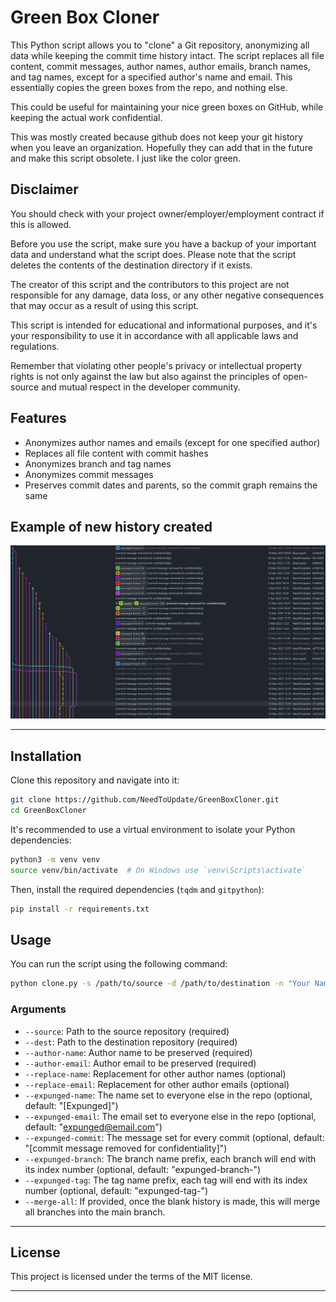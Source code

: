 # Green Box Cloner

This Python script allows you to "clone" a Git repository, anonymizing all data while keeping the commit time history intact. The script replaces all file content, commit messages, author names, author emails, branch names, and tag names, except for a specified author's name and email. This essentially copies the green boxes from the repo, and nothing else.

This could be useful for maintaining your nice green boxes on GitHub, while keeping the actual work confidential.

This was mostly created because github does not keep your git history when you leave an organization. Hopefully they can add that in the future and make this script obsolete. I just like the color green.

## Disclaimer

You should check with your project owner/employer/employment contract if this is allowed.

Before you use the script, make sure you have a backup of your important data and understand what the script does. Please note that the script deletes the contents of the destination directory if it exists.

The creator of this script and the contributors to this project are not responsible for any damage, data loss, or any other negative consequences that may occur as a result of using this script.

This script is intended for educational and informational purposes, and it's your responsibility to use it in accordance with all applicable laws and regulations.

Remember that violating other people's privacy or intellectual property rights is not only against the law but also against the principles of open-source and mutual respect in the developer community.

## Features

- Anonymizes author names and emails (except for one specified author)
- Replaces all file content with commit hashes
- Anonymizes branch and tag names
- Anonymizes commit messages
- Preserves commit dates and parents, so the commit graph remains the same

## Example of new history created

<img src="./expunged_history.jpg" width="700" />

---

## Installation

Clone this repository and navigate into it:

```bash
git clone https://github.com/NeedToUpdate/GreenBoxCloner.git
cd GreenBoxCloner
```

It's recommended to use a virtual environment to isolate your Python dependencies:

```bash
python3 -m venv venv
source venv/bin/activate  # On Windows use `venv\Scripts\activate`
```

Then, install the required dependencies (`tqdm` and `gitpython`):

```bash
pip install -r requirements.txt
```

## Usage

You can run the script using the following command:

```bash
python clone.py -s /path/to/source -d /path/to/destination -n "Your Name" -e "Your Email"
```

### Arguments

- `--source`: Path to the source repository (required)
- `--dest`: Path to the destination repository (required)
- `--author-name`: Author name to be preserved (required)
- `--author-email`: Author email to be preserved (required)
- `--replace-name`: Replacement for other author names (optional)
- `--replace-email`: Replacement for other author emails (optional)
- `--expunged-name`: The name set to everyone else in the repo (optional, default: "[Expunged]")
- `--expunged-email`: The email set to everyone else in the repo (optional, default: "expunged@email.com")
- `--expunged-commit`: The message set for every commit (optional, default: "[commit message removed for confidentiality]")
- `--expunged-branch`: The branch name prefix, each branch will end with its index number (optional, default: "expunged-branch-")
- `--expunged-tag`: The tag name prefix, each tag will end with its index number (optional, default: "expunged-tag-")
- `--merge-all`: If provided, once the blank history is made, this will merge all branches into the main branch.

---

## License

This project is licensed under the terms of the MIT license.

---
